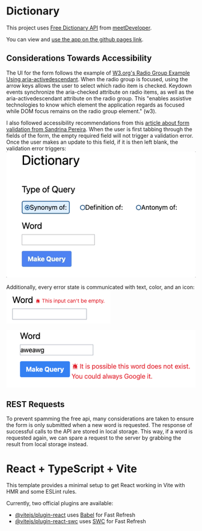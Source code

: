 # Dictionary

This project uses [Free Dictionary API](https://dictionaryapi.dev/) from [meetDeveloper](https://github.com/meetDeveloper).

You can view and [use the app on the github pages link](https://dl-little.github.io/dictionary/).

## Considerations Towards Accessibility

The UI for the form follows the example of [W3.org's Radio Group Example Using aria-activedescendant](https://www.w3.org/WAI/ARIA/apg/patterns/radio/examples/radio-activedescendant/). When the radio group is focused, using the arrow keys allows the user to select which radio item is checked. Keydown events synchronize the aria-checked attribute on radio items, as well as the aria-activedescendant attribute on the radio group. This "enables assistive technologies to know which element the application regards as focused while DOM focus remains on the radio group element." (w3).

I also followed accessibility recommendations from this [article about form validation from Sandrina Pereira](https://www.smashingmagazine.com/2023/02/guide-accessible-form-validation/#afterward-validation). When the user is first tabbing through the fields of the form, the empty required field will not trigger a validation error. Once the user makes an update to this field, if it is then left blank, the validation error triggers:
<img src="./img/demo.gif" alt="A gif demonstrating behavior of the input validation." width="" />

Additionally, every error state is communicated with text, color, and an icon:
<img src="./img/icon.png" alt="An error message next to an invalid text input that says this input can't be empty." />

<img src="./img/validation.png" alt="An error message that says its possible this word does not exist." />

## REST Requests

To prevent spamming the free api, many considerations are taken to ensure the form is only submitted when a new word is requested. The response of successful calls to the API are stored in local storage. This way, if a word is requested again, we can spare a request to the server by grabbing the result from local storage instead.

# React + TypeScript + Vite

This template provides a minimal setup to get React working in Vite with HMR and some ESLint rules.

Currently, two official plugins are available:

- [@vitejs/plugin-react](https://github.com/vitejs/vite-plugin-react/blob/main/packages/plugin-react/README.md) uses [Babel](https://babeljs.io/) for Fast Refresh
- [@vitejs/plugin-react-swc](https://github.com/vitejs/vite-plugin-react-swc) uses [SWC](https://swc.rs/) for Fast Refresh
